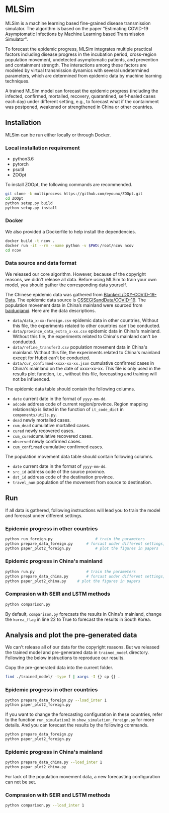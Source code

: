 # MLSim
MLSim is a machine learning based fine-grained disease transmission simulator. The algorithm is based on the paper "Estimating COVID-19 Asymptomatic Infections by Machine Learning based Transmission Simulator". 

To forecast the epidemic progress, MLSim integrates multiple practical factors including disease progress in the incubation period, cross-region population movement, undetected asymptomatic patients, and prevention and containment strength. The interactions among these factors are modeled by virtual transmission dynamics with several undetermined parameters, which are determined from epidemic data by machine learning techniques. 

A trained MLSim model can forecast the epidemic progress (including the infected, confirmed, mortalled, recovery, quarantined, self-healed cases each day) under different setting, e.g., to forecast what if the containment was postponed, weakened or strengthened in China or other countries.

## Installation
MLSim can be run either locally or through Docker.

### Local installation requirement
- python3.6
- pytorch
- psutil
- ZOOpt

To install ZOOpt, the following commands are recommended.

```bash
git clone -b multiprocess https://github.com/eyounx/ZOOpt.git
cd ZOOpt
python setup.py build
python setup.py install
```
### Docker
We also provided a Dockerfile to help install the dependencies.

```bash
docker build -t ncov .
docker run -it --rm --name python -v $PWD:/root/ncov ncov
cd ncov
```

### Data source and data format
We released our core algorithm. However, because of the copyright reasons, we didn't release all data. Before using MLSim to train your own model, you should gather the corresponding data yourself.

The Chinese epidemic data was gathered from [BlankerL/DXY-COVID-19-Data](https://github.com/BlankerL/DXY-COVID-19-Data).
The epidemic data source is [CSSEGISandData/COVID-19](https://github.com/CSSEGISandData/COVID-19).
The population movement data in China’s mainland were sourced from [baiduqianxi](http://qianxi.baidu.com).
Here are the data descriptions.

- `data/data_x-xx-foreign.csv` epidemic data in other countries, Without this file, the experiments related to other countries can't be conducted.
- `data/province_data_extra_x-xx.csv` epidemic data in China's mainland. Without this file, the experiments related to China's mainland can't be conducted.
- `data/refine_transfer3.csv` population movement data in China's mainland. Without this file, the experiments related to China's mainland except for Hubei can't be conducted.
- `data/cur_confirmed-xxxx-xx-xx.json` cumulative confirmed cases in China's mainland on the date of xxxx-xx-xx. This file is only used in the results plot function, i.e., without this file, forecasting and training will not be influenced.

The epidemic data table should contain the following columns.

- `date` current date in the format of `yyyy-mm-dd`.
- `adcode` address code of current region/province. Region mapping relationship is listed in the function of `it_code_dict` in `components/utils.py`.
- `dead` newly mortalled cases.
- `cum_dead` cumulative mortalled cases.
- `cured` newly recovered cases.
- `cum_cured`cumulative recovered cases.
- `observed` newly confirmed cases.
- `cum_confirmed` cumulative confirmed cases.

The population movement data table should contain following columns.

- `date` current date in the format of `yyyy-mm-dd`.
- `src_id` address code of the source province.
- `dst_id` address code of the destination province.
- `travel_num` population of the movement from source to destination.



## Run
If all data is gathered, following instructions will lead you to train the model and forecast under different settings.


### Epidemic progress in other countries

```bash
python run_foreign.py					# train the parameters
python prepare_data_foreign.py		# forcast under different settings, analysis results
python paper_plot2_foreign.py			# plot the figures in papers
```
 
### Epidemic progress in China's mainland

```bash
python run.py                    	# train the parameters
python prepare_data_china.py		# forcast under different settings, analysis results
python paper_plot2_china.py		# plot the figures in papers
```


### Comprasion with SEIR and LSTM methods

```bash
python comparison.py
```
By default, `comparison.py` forecasts the results in China's mainland, change the `korea_flag` in line 22 to True to forecast the results in South Korea.

## Analysis and plot the pre-generated data
We can't release all of our data for the copyright reasons. But we released the trained model and pre-generared data in `trained_model` directory. Following the below instructions to reproduce our results.

Copy the pre-generated data into the current folder.

```bash
find ./trained_model/ -type f | xargs -I {} cp {} .
```


### Epidemic progress in other countries

```bash
python prepare_data_foreign.py --load_inter 1
python paper_plot2_foreign.py
```
If you want to change the forecasting configuration in these countries, refer to the function `run_simulation2` in `show_simulation_foreign.py` for more details. And you can forecast the results by the following commands.

```bash
python prepare_data_foreign.py 
python paper_plot2_foreign.py
```

### Epidemic progress in China's mainland

```bash
python prepare_data_china.py --load_inter 1
python papar_plot2_china.py
```
For lack of the population movement data, a new forecasting configuration can not be set.


### Comprasion with SEIR and LSTM methods

```bash
python comparison.py --load_inter 1
```
